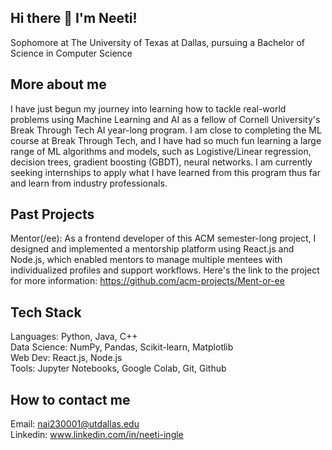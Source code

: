 ## Hi there 👋 I'm Neeti!

Sophomore at The University of Texas at Dallas, pursuing a Bachelor of Science in Computer Science

## More about me
I have just begun my journey into learning how to tackle real-world problems using Machine Learning and AI as a fellow of Cornell University's Break Through Tech AI year-long program. I am close to completing the ML course at Break Through Tech, and I have had so much fun learning a large range of ML algorithms and models, such as Logistive/Linear regression, decision trees, gradient boosting (GBDT), neural networks. I am currently seeking internships to apply what I have learned from this program thus far and learn from industry professionals.

## Past Projects
Mentor(/ee): As a frontend developer of this ACM semester-long project, I designed and implemented a mentorship platform using React.js and Node.js, which enabled mentors to manage multiple mentees with individualized profiles and support workflows. Here's the link to the project for more information: https://github.com/acm-projects/Ment-or-ee

## Tech Stack
Languages: Python, Java, C++ <br>
Data Science: NumPy, Pandas, Scikit-learn, Matplotlib <br>
Web Dev: React.js, Node.js <br>
Tools: Jupyter Notebooks, Google Colab, Git, Github <br>

## How to contact me
Email: nai230001@utdallas.edu<br>
Linkedin: www.linkedin.com/in/neeti-ingle

<!--
**neetii/neetii** is a ✨ _special_ ✨ repository because its `README.md` (this file) appears on your GitHub profile.

Here are some ideas to get you started:

- 🔭 I’m currently working on ...
- 🌱 I’m currently learning ...
- 👯 I’m looking to collaborate on ...
- 🤔 I’m looking for help with ...
- 💬 Ask me about ...
- 📫 How to reach me: ...
- 😄 Pronouns: ...
- ⚡ Fun fact: ...
-->
